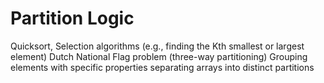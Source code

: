 # Partition Logic

Quicksort,
Selection algorithms (e.g., finding the Kth smallest or largest element)
Dutch National Flag problem (three-way partitioning)
Grouping elements with specific properties
separating arrays into distinct partitions
